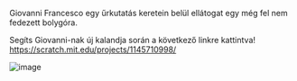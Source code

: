 Giovanni Francesco egy űrkutatás keretein belül ellátogat egy még fel nem fedezett bolygóra.

Segíts Giovanni-nak új kalandja során a következő linkre kattintva! https://scratch.mit.edu/projects/1145710998/

![image](https://github.com/user-attachments/assets/3ca431ef-c84f-4895-ac43-d4cd241fb6ca)

